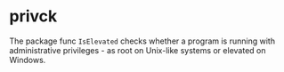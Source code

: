 # privck
The package func `IsElevated` checks whether a program is running with administrative privileges - as root on Unix-like systems or elevated on Windows.
